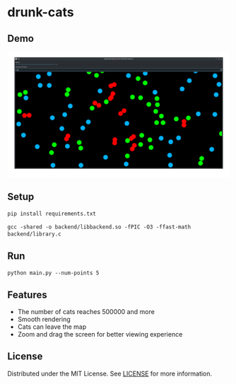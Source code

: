 # drunk-cats

## Demo
![img](demo.png)

## Setup
```
pip install requirements.txt
```
```
gcc -shared -o backend/libbackend.so -fPIC -O3 -ffast-math backend/library.c
```
## Run
```
python main.py --num-points 5
```

## Features

- The number of cats reaches 500000 and more
- Smooth rendering
- Cats can leave the map
- Zoom and drag the screen for better viewing experience

## License
Distributed under the MIT License. See [LICENSE](https://github.com/AzimMuradov/drunk-cats/blob/master/LICENSE) for more information.